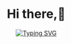 <h1 align="center"><b>Hi there,👋 </b></h1> 
<p align='center'>
<a href="https://git.io/typing-svg"><img src="https://readme-typing-svg.demolab.com?font=Fira+Code&size=25&pause=1000&color=F3CA20&center=true&vCenter=true&random=false&width=500&lines=Ashwin+here;Self-taught+MERN+stack+developer;Active+Leaner%2FReseacher" alt="Typing SVG" /></a>
</p>

